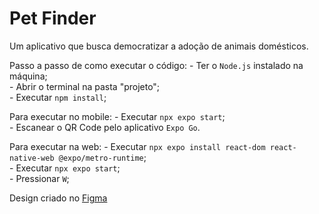 # Pet Finder
Um aplicativo que busca democratizar a adoção de animais domésticos.

Passo a passo de como executar o código:
    - Ter o `Node.js` instalado na máquina; <br />
    - Abrir o terminal na pasta "projeto"; <br />
    - Executar `npm install`; <br />

Para executar no mobile:
    - Executar `npx expo start`; <br />
    - Escanear o QR Code pelo aplicativo `Expo Go`. <br />

Para executar na web:
    - Executar `npx expo install react-dom react-native-web @expo/metro-runtime`; <br />
    - Executar `npx expo start`; <br />
    - Pressionar `W`; <br />

Design criado no [Figma](https://www.figma.com/file/WyXEWZHWTZc6BmzmMkv105/Untitled?type=design&node-id=0%3A1&mode=design&t=trw0GK8GCt1HpYng-1)